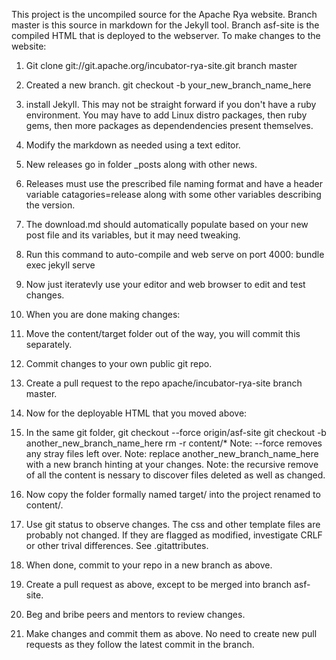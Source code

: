 This project is the uncompiled source for the Apache Rya website.
Branch master is this source in markdown for the Jekyll tool.
Branch asf-site is the compiled HTML that is deployed to the webserver.
To make changes to the website:

1. Git clone git://git.apache.org/incubator-rya-site.git branch master
2. Created a new branch.        git checkout -b your_new_branch_name_here
3. install Jekyll.  This may not be straight forward if you don't have a ruby environment.  You may have to add Linux distro packages, then ruby gems, then more packages as dependendencies present themselves. 
4. Modify the markdown as needed using a text editor.
5. New releases go in folder _posts along with other news.
6. Releases must use the prescribed file naming format and have a header variable catagories=release along with some other variables describing the version.
7. The download.md should automatically populate based on your new post file and its variables, but it may need tweaking.
8. Run this command to auto-compile and web serve on port 4000:
    bundle exec jekyll serve
9. Now just iteratevly use your editor and web browser to edit and test changes.
10. When you are done making changes:
11. Move the content/target folder out of the way, you will commit this separately.
12. Commit changes to your own public git repo.
13. Create a pull request to the repo apache/incubator-rya-site branch master.

14. Now for the deployable HTML that you moved above:
15. In the same git folder, 
    git checkout --force origin/asf-site 
    git checkout -b another_new_branch_name_here
    rm -r content/*
Note: --force removes any stray files left over.
Note: replace another_new_branch_name_here with a new branch hinting at your changes.
Note: the recursive remove of all the content is nessary to discover files deleted as well as changed.
16. Now copy the folder formally named target/ into the project renamed to content/.
17. Use git status to observe changes.  The css and other template files are probably not changed.  If they are flagged as modified, investigate CRLF or other trival differences.  See .gitattributes.
18. When done, commit to your repo in a new branch as above.
19. Create a pull request as above, except to be merged into branch asf-site.
20. Beg and bribe peers and mentors to review changes.
21. Make changes and commit them as above.  No need to create new pull requests as they follow the latest commit in the branch.

